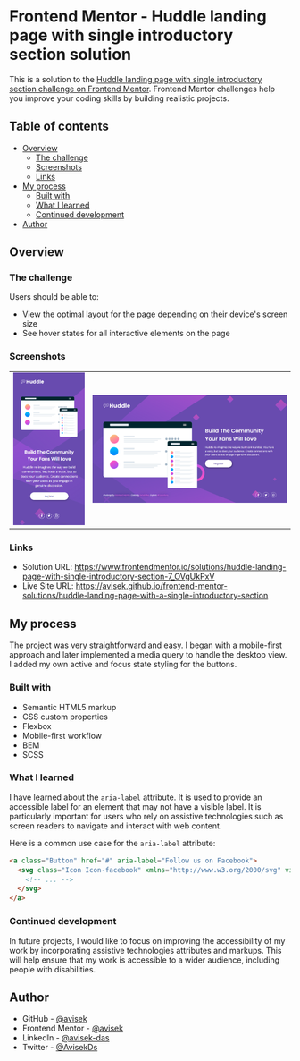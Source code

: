 # Frontend Mentor - Huddle landing page with single introductory section solution

This is a solution to the [Huddle landing page with single introductory section challenge on Frontend Mentor](https://www.frontendmentor.io/challenges/huddle-landing-page-with-a-single-introductory-section-B_2Wvxgi0). Frontend Mentor challenges help you improve your coding skills by building realistic projects. 

## Table of contents

- [Overview](#overview)
  - [The challenge](#the-challenge)
  - [Screenshots](#screenshots)
  - [Links](#links)
- [My process](#my-process)
  - [Built with](#built-with)
  - [What I learned](#what-i-learned)
  - [Continued development](#continued-development)
- [Author](#author)

## Overview

### The challenge

Users should be able to:

- View the optimal layout for the page depending on their device's screen size
- See hover states for all interactive elements on the page

### Screenshots

<table>
  <tr>
    <td><img src="./screenshots/mobile.png"></td>
    <td><img src="./screenshots/desktop.png"></td>
  </tr>
</table>

### Links

- Solution URL: https://www.frontendmentor.io/solutions/huddle-landing-page-with-single-introductory-section-7_OVgUkPxV
- Live Site URL: https://avisek.github.io/frontend-mentor-solutions/huddle-landing-page-with-a-single-introductory-section

## My process

The project was very straightforward and easy. I began with a mobile-first approach and later implemented a media query to handle the desktop view. I added my own active and focus state styling for the buttons.

### Built with

- Semantic HTML5 markup
- CSS custom properties
- Flexbox
- Mobile-first workflow
- BEM
- SCSS

### What I learned

I have learned about the `aria-label` attribute. It is used to provide an accessible label for an element that may not have a visible label. It is particularly important for users who rely on assistive technologies such as screen readers to navigate and interact with web content.

Here is a common use case for the `aria-label` attribute:

```html
<a class="Button" href="#" aria-label="Follow us on Facebook">
  <svg class="Icon Icon-facebook" xmlns="http://www.w3.org/2000/svg" viewBox="0 0 24 24">
    <!-- ... -->
  </svg>
</a>
```

### Continued development

In future projects, I would like to focus on improving the accessibility of my work by incorporating assistive technologies attributes and markups. This will help ensure that my work is accessible to a wider audience, including people with disabilities.

## Author

- GitHub - [@avisek](https://github.com/avisek)
- Frontend Mentor - [@avisek](https://www.frontendmentor.io/profile/avisek)
- LinkedIn - [@avisek-das](https://www.linkedin.com/in/avisek-das)
- Twitter - [@AvisekDs](https://www.twitter.com/AvisekDs)
